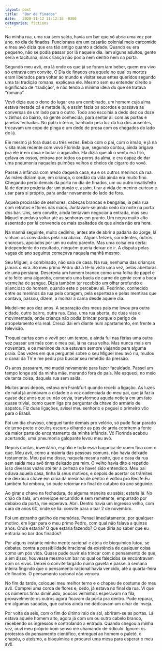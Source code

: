 ```yaml
---
layout: post
title:  "Bar de finados"
date:   2020-11-12 11:12:18 -0300
categories: fictions
---
```


Na minha rua, uma rua sem saída, havia um bar que só abria uma vez por ano, no dia de finados. Funcionava em um casarão colonial meio carcomido e meu avô dizia que era tão antigo quanto a cidade. Quando eu era pequeno, não se podia passar por lá naquele dia. Iam alguns adultos, gente séria e taciturna, mas criança não podia nem dentro nem na porta.

<!--more-->

Segundo meu avô, era lá onde os que já se foram iam beber, quem era vivo só entrava com convite. O Dia de finados era aquele no qual os mortos eram liberados para voltar ao mundo e visitar seus entes queridos segundo uma tal tradição romana, explicava ele. Mesmo sem eu entender direito o significado de “tradição”, e não tendo a mínima ideia do que se tratava “romana”.

Vovô dizia que o dono do lugar era um combinado, um homem cuja alma estava metade cá e metade lá, e assim fazia os acordos e passava as conversas de um lado para o outro. Todo ano escolhia a dedo dez ou doze vizinhos do bairro, só gente conhecida, para sentar ali com as portas e janelas fechadas. No pátio interno, banhado pela luz da lua dos ausentes, trocavam um copo de pinga e um dedo de prosa com os chegados do lado de lá.

Ele mesmo já fora duas ou três vezes. Bebia com o pai, com o irmão, e já na visita mais recente com vovó Florinda que, segundo contou, ainda brigava pra ele ir em casa e botar o agasalho. Ela dizia que ali o vento era frio, gelava os ossos, entrava por todos os poros da alma, e era capaz de dar uma pneumonia naqueles pulmões velhos e cheios de cigarro do vovô.

Passei a infância com medo daquela casa, eu e os outros meninos da rua. As mães diziam que, em criança, o cordão da vida ainda era muito fino. Chegando perto demais da porta no dia de finados, um ou outro insatisfeito lá de dentro poderia dar um puxão e, assim, tirar a vida de menino curioso e usar para si próprio, para andar novamente do lado de fora.

Aquela procissão de senhores, cabeças brancas e bengalas, ia pela rua com retratos e flores nas mãos. Juntavam-se ainda cedo da noite na porta dos bar. Uns, sem convite, ainda tentavam negociar a entrada, mas seu Miguel mandava voltar até as senhoras em pranto. Um negro muito alto assentado por lá convencia os mais exaltados de que ainda não era hora.

Na manhã seguinte, muito cedinho, antes até de abrir a padaria do Jorge, lá vinham os convidados pela rua abaixo. Alguns felizes, sorridentes, outros chorosos, apoiados por um ou outro parente. Mas uma coisa era certa: independente do resultado, ninguém queria deixar de ir. A disputa pelas vagas do ano seguinte começava naquela manhã mesmo.

Seu Miguel, o combinado, não saía de casa. Na rua, nenhuma das crianças jamais o vira. Só meu primo Pedro dizia tê-lo visto uma vez, pelas aberturas de uma persiana. Descrevia um homem branco como uma folha de papel e alto feito uma algaroba, comendo uma bacia de carne de gente com a boca vermelha de sangue. Dizia também ter recebido um olhar profundo e silencioso do homem, quando este o percebeu ali. Pedrinho, conhecido entre os meninos da rua pela coragem, pela esperteza e pelas mentiras que contava, passou, dizem, a molhar a cama desde aquele dia.

Mudei-me aos dez anos. A separação dos meus pais me levou pra outra cidade, outro bairro, outra rua. Essa, uma rua aberta, de duas vias e movimentada, onde criança não podia brincar porque o perigo de atropelamento era real. Cresci daí em diante num apartamento, em frente a televisão.

Troquei cartas com o vovô por um tempo, e ainda fui nas férias uma outra vez passar um mês com o meu pai, lá na casa velha. Mas nunca mais em novembro, e os meninos da rua estavam sempre viajando para alguma praia. Das vezes em que perguntei sobre o seu Miguel meu avô riu, mudou o canal da TV e me pediu pra buscar seu remédio da pressão.

Os anos passaram, me mudei novamente para fazer faculdade. Passei um tempo longe até da minha mãe, morando fora do país. Me esqueci, no meio de tanta coisa, daquela rua sem saída.

Muitos anos depois, estava em Frankfurt quando recebi a ligação. As luzes de natal já animavam a cidade e a voz cadenciada do meu pai, que já fazia quase dez anos que eu não ouvia, transformou aquela notícia em um fato quase trivial, como quem liga pra perguntar da chave do armário de sapatos. Fiz duas ligações, avisei meu senhorio e peguei o primeiro vôo para o Brasil.

Foi um dia chuvoso, cheguei tarde demais pro velório, só pude ficar parado de terno preto e óculos escuros olhando as pás de areia cobrirem a fonte da maior parte do encantamento da minha infância. Vó Florinda acabou acertando, uma pneumonia galopante levou meu avô.

Depois contas, inventário, espólio e toda essa bagunça de quem fica com o que. Meu avô, como a maioria das pessoas comuns, não havia deixado testamento. Meu pai me disse, naquela mesma noite, que a casa da rua sem saída meu avô tinha deixado pra mim. O velho havia dito e repetido isso diversas vezes até ter a certeza de haver sido entendido. Meu pai odiava aquela casa, tinha lá seus motivos, e depois de acertar os trâmites ele deixou a chave em cima da mesinha de centro e voltou pro Recife.Eu também fui embora, só pude retornar no final de outubro do ano seguinte.

Ao girar a chave na fechadura, de alguma maneira eu sabia: estaria lá. No chão da sala, um envelope encardido e sem remetente, empurrado por debaixo da porta, me esperava. Abri. Dentro havia um ingresso velho, com cara de anos 60, onde se lia: convite para o bar 2 de novembro.

Foi um estranho gatilho de memórias. Pensei imediatamente, por qualquer motivo, em ligar para o meu primo Pedro, com qual não falava a quinze anos. Onde estaria? O que estaria fazendo? O que diria ao saber que eu entraria no bar dos finados?

Por alguns instante minha mente racional e ateia de bioquímico lutou, se debateu contra a possibilidade irracional da existência de qualquer coisa como um pós vida. Quase pude ouvir ela trincar com o pensamento de que, além disso, houvesse mesmo um bar no qual os falecidos se encontravam com os vivos. Deixei o convite largado numa gaveta e passei a semana inteira fingindo que o pensamento racional havia vencido, até a quarta-feira de finados. O pensamento racional não venceu.

No fim da tarde, coloquei meu melhor terno e o chapéu de costume do meu avô. Comprei uma coroa de flores e, cedo, já estava no final da rua. Vi que os números tinha diminuído, poucos velhinhos esperavam na fila, provavelmente os outros agora ficavam da porta pra dentro. Pude reparar, em algumas sacadas, que outros ainda me dedicavam um olhar de inveja.

Por volta da seis, com o fim do último raio de sol, abriram-se as portas. Lá estava aquele homem alto, agora já com um ou outro cabelo branco, recebendo os ingressos e controlando a entrada. Quando chegou a minha vez, ouvi meu próprio bom senso me chamando de ridículo. Ignorei os protestos do pensamento científico, entreguei ao homem o paletó, o chapéu, o ateísmo, a bioquímica e procurei uma mesa para esperar o meu avô.